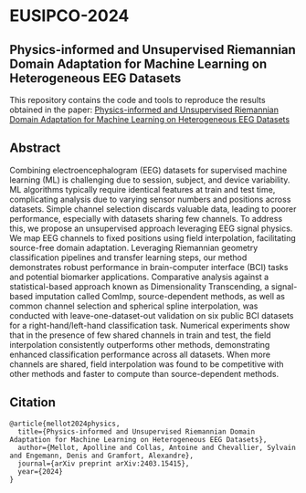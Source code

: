 # EUSIPCO-2024

## Physics-informed and Unsupervised Riemannian Domain Adaptation for Machine Learning on Heterogeneous EEG Datasets
This repository contains the code and tools to reproduce the results obtained in the paper: [Physics-informed and Unsupervised Riemannian Domain Adaptation for Machine Learning on Heterogeneous EEG Datasets](https://arxiv.org/pdf/2403.15415)

## Abstract

Combining electroencephalogram (EEG) datasets for supervised machine learning (ML) is challenging due to session, subject, and device variability. ML algorithms typically require identical features at train and test time, complicating analysis due to varying sensor numbers and positions across datasets. Simple channel selection discards valuable data, leading to poorer performance, especially with datasets sharing few channels. To address this, we propose an unsupervised approach leveraging EEG signal physics. We map EEG channels to fixed positions using field interpolation, facilitating source-free domain adaptation. Leveraging Riemannian geometry classification pipelines and transfer learning steps, our method demonstrates robust performance in brain-computer interface (BCI) tasks and potential biomarker applications. Comparative analysis against a statistical-based approach known as Dimensionality Transcending, a signal-based imputation called ComImp, source-dependent methods, as well as common channel selection and spherical spline interpolation, was conducted with leave-one-dataset-out validation on six public BCI datasets for a right-hand/left-hand classification task. Numerical experiments show that in the presence of few shared channels in train and test, the field interpolation consistently outperforms other methods, demonstrating enhanced classification performance across all datasets. When more channels are shared, field interpolation was found to be competitive with other methods and faster to compute than source-dependent methods.

## Citation
```
@article{mellot2024physics,
  title={Physics-informed and Unsupervised Riemannian Domain Adaptation for Machine Learning on Heterogeneous EEG Datasets},
  author={Mellot, Apolline and Collas, Antoine and Chevallier, Sylvain and Engemann, Denis and Gramfort, Alexandre},
  journal={arXiv preprint arXiv:2403.15415},
  year={2024}
}
```
